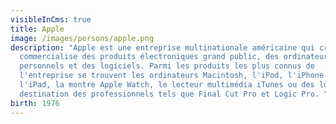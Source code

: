 ```yaml
---
visibleInCms: true
title: Apple
image: /images/persons/apple.png
description: "Apple est une entreprise multinationale américaine qui crée et
  commercialise des produits électroniques grand public, des ordinateurs
  personnels et des logiciels. Parmi les produits les plus connus de
  l'entreprise se trouvent les ordinateurs Macintosh, l'iPod, l'iPhone et
  l'iPad, la montre Apple Watch, le lecteur multimédia iTunes ou des logiciels à
  destination des professionnels tels que Final Cut Pro et Logic Pro. "
birth: 1976
---
```

